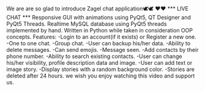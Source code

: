We are are so glad to introduce Zagel chat application🕊️🕊️ ❤️❤️
*** LIVE CHAT ***
Responsive GUI with animations using PyQt5, QT Designer and PyQt5 Threads.
Realtime MySQL database using PyQt5 threads implemented by hand.
Written in Python while taken in consideration OOP concepts.
Features:
-Login to an account(if it exists) or Register a new one.
-One to one chat.
-Group chat.
-User can backup his/her data.
-Ability to delete messages.
-Can send emojis.
-Message seen.
-Add contacts by their phone number.
-Ability to search existing contacts.
-User can change his/her visibility, profile description data and image.
-User can add text or image story.
-Display stories with a random background color.
-Stories are deleted after 24 hours.
we wish you enjoy watching this video and support us.
